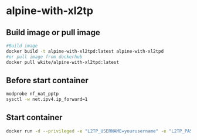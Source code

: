# alpine-with-xl2tp

## Build image or pull image
```bash
#Build image
docker build -t alpine-with-xl2tpd:latest alpine-with-xl2tpd
#or pull image from dockerhub
docker pull wkite/alpine-with-xl2tpd:latest
```

## Before start container
```bash
modprobe nf_nat_pptp
sysctl -w net.ipv4.ip_forward=1
```

## Start container
```bash
docker run -d --privileged -e "L2TP_USERNAME=yourusername" -e "L2TP_PASSWORD=yourpassword" -p 1701:1701/udp alpine-with-xl2tpd:latest
```




